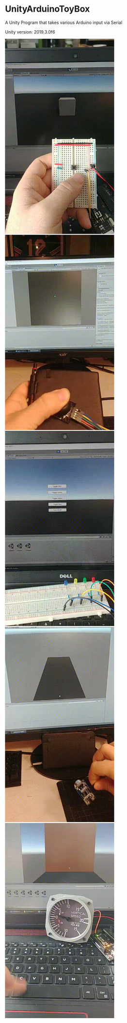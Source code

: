 # UnityArduinoToyBox
A Unity Program that takes various Arduino input via Serial

Unity version: 2019.3.0f6

![](Media/Button.gif)
![](Media/Joystick.gif)
![](Media/LEDLights.gif)
![](Media/USsensor.gif)
![](Media/VertSpeed.gif)

